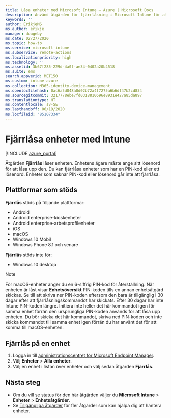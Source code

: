 ```yaml
---
title: Låsa enheter med Microsoft Intune – Azure | Microsoft Docs
description: Använd åtgärden för fjärrlåsning i Microsoft Intune för att låsa en enhet som skyddas av en PIN-kod eller ett lösenord.
keywords: ''
author: ErikjeMS
ms.author: erikje
manager: dougeby
ms.date: 02/27/2020
ms.topic: how-to
ms.service: microsoft-intune
ms.subservice: remote-actions
ms.localizationpriority: high
ms.technology: ''
ms.assetid: 3b67f285-229d-4a0f-ae34-0402a20b4518
ms.suite: ems
search.appverid: MET150
ms.custom: intune-azure
ms.collection: M365-identity-device-management
ms.openlocfilehash: 0ac6a5d848a0d02b72a4f7275a6b6df47b2cd834
ms.sourcegitcommit: 3217778ebe7fd0318810696e8931e427a85da897
ms.translationtype: HT
ms.contentlocale: sv-SE
ms.lasthandoff: 06/19/2020
ms.locfileid: "85107334"
---
```

# <a name="remotely-lock-devices-with-intune"></a>Fjärrlåsa enheter med Intune

[!INCLUDE [azure_portal](../includes/azure_portal.md)]

Åtgärden **Fjärrlås** låser enheten. Enhetens ägare måste ange sitt lösenord för att låsa upp den. Du kan fjärrlåsa enheter som har en PIN-kod eller ett lösenord. Enheter som saknar PIN-kod eller lösenord går inte att fjärrlåsa.

## <a name="supported-platforms"></a>Plattformar som stöds

**Fjärrlås** stöds på följande plattformar:

- Android
- Android enterprise-kioskenheter
- Android enterprise-arbetsprofilenheter
- iOS
- macOS
- Windows 10 Mobil
- Windows Phone 8.1 och senare

**Fjärrlås** stöds inte för:
- Windows 10 desktop

> [!NOTE]
> För macOS-enheter anger du en 6-siffrig PIN-kod för återställning. När enheten är låst visar **Enhetsöversikt** PIN-koden tills en annan enhetsåtgärd skickas. Se till att skriva ner PIN-koden eftersom den bara är tillgänglig i 30 dagar efter att fjärrlåsningskommandot har skickats. Efter 30 dagar har inte Intune PIN-koden längre. Initiera inte heller det här kommandot igen för samma enhet förrän den ursprungliga PIN-koden används för att låsa upp enheten. Du bör skicka det här kommandot, skriva ned PIN-koden och inte skicka kommandot till samma enhet igen förrän du har använt det för att komma till macOS-enheten.  


## <a name="remote-lock-a-device"></a>Fjärrlås på en enhet

1. Logga in till [administrationscentret för Microsoft Endpoint Manager](https://go.microsoft.com/fwlink/?linkid=2109431).
3. Välj **Enheter** > **Alla enheter**.
4. Välj en enhet i listan över enheter och välj sedan åtgärden **Fjärrlås**.

## <a name="next-steps"></a>Nästa steg

- Om du vill se status för den här åtgärden väljer du **Microsoft Intune** > **Enheter** > **Enhetsåtgärder**. 
- Se [Tillgängliga åtgärder](device-management.md) för fler åtgärder som kan hjälpa dig att hantera enheter.
